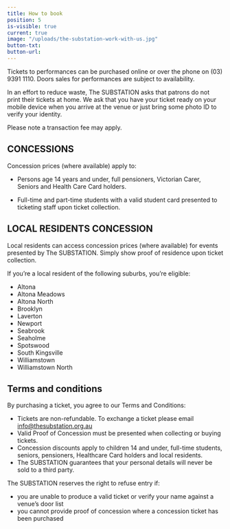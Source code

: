 ```yaml
---
title: How to book
position: 5
is-visible: true
current: true
image: "/uploads/the-substation-work-with-us.jpg"
button-txt: 
button-url: 
---
```


Tickets to performances can be purchased online or over the phone on (03) 9391 1110. Doors sales for performances are subject to availability. 

In an effort to reduce waste, The SUBSTATION asks that patrons do not print their tickets at home. We ask that you have your ticket ready on your mobile device when you arrive at the venue or just bring some photo ID to verify your identity.


Please note a transaction fee may apply.

## CONCESSIONS

Concession prices (where available) apply to:

* Persons age 14 years and under, full pensioners, Victorian Carer, Seniors and Health Care Card holders. 

* Full-time and part-time students with a valid student card presented to ticketing staff upon ticket collection. 

## LOCAL RESIDENTS CONCESSION 

Local residents can access concession prices (where available) for events presented by The SUBSTATION. Simply show proof of residence upon ticket collection. 

If you’re a local resident of the following suburbs, you’re eligible:

* Altona
* Altona Meadows
* Altona North
* Brooklyn
* Laverton
* Newport
* Seabrook
* Seaholme
* Spotswood
* South Kingsville
* Williamstown
* Williamstown North

## Terms and conditions

By purchasing a ticket, you agree to our Terms and Conditions:
* Tickets are non-refundable. To exchange a ticket please email info@thesubstation.org.au
* Valid Proof of Concession must be presented when collecting or buying tickets.
* Concession discounts apply to children 14 and under, full-time students, seniors, pensioners, Healthcare Card holders and local residents.
* The SUBSTATION guarantees that your personal details will never be sold to a third party.

The SUBSTATION reserves the right to refuse entry if:
* you are unable to produce a valid ticket or verify your name against a venue’s door list
* you cannot provide proof of concession where a concession ticket has been purchased